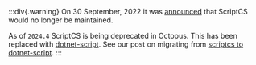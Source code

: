 :::div{.warning}
On 30 September, 2022 it was [announced](https://github.com/scriptcs/scriptcs/issues/1323) that ScriptCS would no longer be maintained.

As of `2024.4` ScriptCS is being deprecated in Octopus. This has been replaced with [dotnet-script](https://github.com/dotnet-script/dotnet-script). See our post on migrating from [scriptcs to dotnet-script](https://g.octopushq.com/ScriptCSDeprecation).
:::
